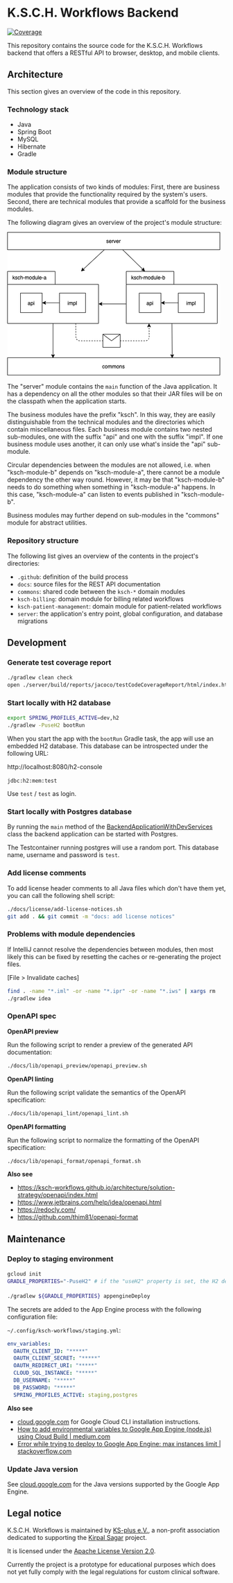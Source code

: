 # K.S.C.H. Workflows Backend

[![Coverage](https://sonarcloud.io/api/project_badges/measure?project=ksch-workflows_backend&metric=coverage)](https://sonarcloud.io/summary/new_code?id=ksch-workflows_backend)

This repository contains the source code for the K.S.C.H. Workflows backend that offers a RESTful API to browser, desktop, and mobile clients.

## Architecture

This section gives an overview of the code in this repository.

### Technology stack

- Java
- Spring Boot
- MySQL
- Hibernate
- Gradle

### Module structure

The application consists of two kinds of modules:
First, there are business modules that provide the functionality required by the system's users.
Second, there are technical modules that provide a scaffold for the business modules.

The following diagram gives an overview of the project's module structure:

![module structure](docs/img/modules.png)

The "server" module contains the `main` function of the Java application.
It has a dependency on all the other modules so that their JAR files will be on the classpath when the application starts.

The business modules have the prefix "ksch".
In this way, they are easily distinguishable from the technical modules and the directories which contain miscellaneous files.
Each business module contains two nested sub-modules, one with the suffix "api" and one with the suffix "impl".
If one business module uses another, it can only use what's inside the "api" sub-module.

Circular dependencies between the modules are not allowed, i.e. when "ksch-module-b" depends on "ksch-module-a", there cannot be a module dependency the other way round.
However, it may be that "ksch-module-b" needs to do something when something in "ksch-module-a" happens.
In this case, "ksch-module-a" can listen to events published in "ksch-module-b".

Business modules may further depend on sub-modules in the "commons" module for abstract utilities.

### Repository structure

The following list gives an overview of the contents in the project's directories:

- `.github`: definition of the build process
- `docs`: source files for the REST API documentation
- `commons`: shared code between the `ksch-*` domain modules
- `ksch-billing`: domain module for billing related workflows
- `ksch-patient-management`: domain module for patient-related workflows
- `server`: the application's entry point, global configuration, and database migrations

## Development

### Generate test coverage report

```sh
./gradlew clean check
open ./server/build/reports/jacoco/testCodeCoverageReport/html/index.html
```

### Start locally with H2 database

```sh
export SPRING_PROFILES_ACTIVE=dev,h2
./gradlew -PuseH2 bootRun
```

When you start the app with the `bootRun` Gradle task, the app will use an embedded H2 database.
This database can be introspected under the following URL:

http://localhost:8080/h2-console

`jdbc:h2:mem:test`

Use `test` / `test` as login.

### Start locally with Postgres database

By running the `main` method of the [BackendApplicationWithDevServices](./server/src/test/java/ksch/BackendApplicationWithDevServices.java) class the backend application can be started with Postgres.

The Testcontainer running postgres will use a random port. This database name, username and password is `test`.

### Add license comments

To add license header comments to all Java files which don't have them yet, you
can call the following shell script:

```sh
./docs/license/add-license-notices.sh
git add . && git commit -m "docs: add license notices"
```

### Problems with module dependencies

If IntelliJ cannot resolve the dependencies between modules, then most likely this can be fixed by resetting
the caches or re-generating the project files.

[File > Invalidate caches]

```sh
find . -name "*.iml" -or -name "*.ipr" -or -name "*.iws" | xargs rm
./gradlew idea
```

### OpenAPI spec

**OpenAPI preview**

Run the following script to render a preview of the generated API documentation:

```sh
./docs/lib/openapi_preview/openapi_preview.sh
```

**OpenAPI linting**

Run the following script validate the semantics of the OpenAPI specification:

```sh
./docs/lib/openapi_lint/openapi_lint.sh
```

**OpenAPI formatting**

Run the following script to normalize the formatting of the OpenAPI specification:

```sh
./docs/lib/openapi_format/openapi_format.sh
```

**Also see**

- https://ksch-workflows.github.io/architecture/solution-strategy/openapi/index.html
- https://www.jetbrains.com/help/idea/openapi.html
- https://redocly.com/
- https://github.com/thim81/openapi-format

## Maintenance

### Deploy to staging environment

```sh
gcloud init
GRADLE_PROPERTIES="-PuseH2" # if the "useH2" property is set, the H2 dependency be used instead of Postgres

./gradlew ${GRADLE_PROPERTIES} appengineDeploy
```

The secrets are added to the App Engine process with the following configuration file:

`~/.config/ksch-workflows/staging.yml`:

```yml
env_variables:
  OAUTH_CLIENT_ID: "*****"
  OAUTH_CLIENT_SECRET: "*****"
  OAUTH_REDIRECT_URI: "*****"
  CLOUD_SQL_INSTANCE: "*****"
  DB_USERNAME: "*****"
  DB_PASSWORD: "*****"
  SPRING_PROFILES_ACTIVE: staging,postgres
```

**Also see**

- [cloud.google.com](https://cloud.google.com/sdk/docs/install) for Google Cloud CLI installation instructions.
- [How to add environmental variables to Google App Engine (node.js) using Cloud Build | medium.com](https://medium.com/@brian.young.pro/how-to-add-environmental-variables-to-google-app-engine-node-js-using-cloud-build-5ce31ee63d7)
- [Error while trying to deploy to Google App Engine: max instances limit | stackoverflow.com](https://stackoverflow.com/a/78059484/2339010)

### Update Java version

See [cloud.google.com](https://cloud.google.com/appengine/docs/flexible/java/runtime#java_versions) for the Java versions supported by the Google App Engine.

## Legal notice

K.S.C.H. Workflows is maintained by [KS-plus e.V.](https://ks-plus.org/en/welcome/),
a non-profit association dedicated to supporting the [Kirpal Sagar](https://kirpal-sagar.org/en/welcome/) project.

It is licensed under the [Apache License Version 2.0](https://github.com/ksch-workflows/ksch-workflows/blob/master/LICENSE).

Currently the project is a prototype for educational purposes which does not yet fully comply with the legal regulations for custom clinical software.
